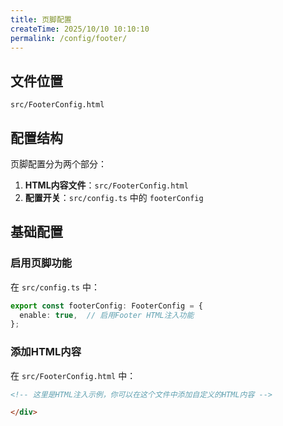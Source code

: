 ```yaml
---
title: 页脚配置
createTime: 2025/10/10 10:10:10
permalink: /config/footer/
---
```



## 文件位置

```
src/FooterConfig.html
```


## 配置结构

页脚配置分为两个部分：

1. **HTML内容文件**：`src/FooterConfig.html`
2. **配置开关**：`src/config.ts` 中的 `footerConfig`


## 基础配置

### 启用页脚功能

在 `src/config.ts` 中：

```typescript
export const footerConfig: FooterConfig = {
  enable: true,  // 启用Footer HTML注入功能
};
```

### 添加HTML内容

在 `src/FooterConfig.html` 中：

```html
<!-- 这里是HTML注入示例，你可以在这个文件中添加自定义的HTML内容 -->

</div>
```